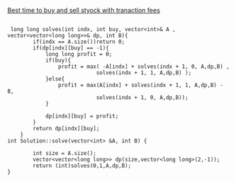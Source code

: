[Best time to buy and sell styock with tranaction fees](https://www.scaler.com/academy/mentee-dashboard/class/43300/assignment/problems/4769?navref=cl_tt_lst_nm)

```

 long long solves(int indx, int buy, vector<int>& A , vector<vector<long long>>& dp, int B){
        if(indx == A.size())return 0;
        if(dp[indx][buy] == -1){
            long long profit = 0;
            if(buy){
                profit = max( -A[indx] + solves(indx + 1, 0, A,dp,B) ,
                            solves(indx + 1, 1, A,dp,B) );
            }else{
                profit = max(A[indx] + solves(indx + 1, 1, A,dp,B) - B,
                            solves(indx + 1, 0, A,dp,B));
            }

            dp[indx][buy] = profit;
        }
        return dp[indx][buy];
    }
int Solution::solve(vector<int> &A, int B) {

        int size = A.size();
        vector<vector<long long>> dp(size,vector<long long>(2,-1));
        return (int)solves(0,1,A,dp,B);
}


```
